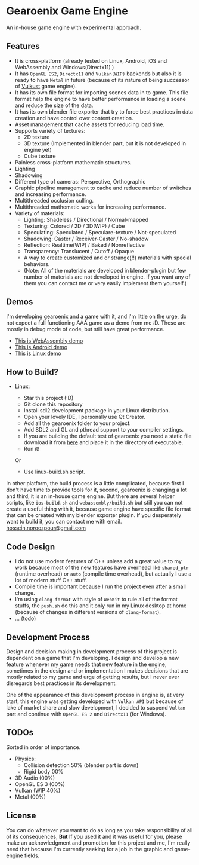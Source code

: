 # Gearoenix Game Engine
An in-house game engine with experimental approach.

## Features
- It is cross-platform (already tested on Linux, Android, iOS and WebAssembly
  and Windows(Directx11) )
- It has `OpenGL ES2`, `Directx11` and `Vulkan(WIP)` backends but also it is
  ready to have `Metal` in future (because of its nature of being successor of
  [Vulkust](https://github.com/Hossein-Noroozpour/vulkust) game engine).
- It has its own file format for importing scenes data in to game. This file
  format help the engine to have better performance in loading a scene and
  reduce the size of the data.
- It has its own blender file exporter that try to force best practices in data
  creation and have control over content creation.
- Asset management that cache assets for reducing load time.
- Supports variety of textures:
  - 2D texture
  - 3D texture (Implemented in blender part, but it is not developed in engine
    yet)
  - Cube texture
- Painless cross-platform mathematic structures.
- Lighting
- Shadowing
- Different type of cameras: Perspective, Orthographic
- Graphic pipeline management to cache and reduce number of switches and
  increasing performance.
- Multithreaded occlusion culling.
- Multithreaded mathematic works for increasing performance.
- Variety of materials:
  - Lighting: Shadeless / Directional / Normal-mapped
  - Texturing: Colored / 2D / 3D(WIP) / Cube
  - Speculating: Speculated / Speculare-texture / Not-speculated
  - Shadowing: Caster / Receiver-Caster / No-shadow
  - Reflection: Realtime(WIP) / Baked / Nonreflective
  - Transparency: Translucent / Cutoff / Opaque
  - A way to create customized and or strange(!!) materials with special
    behaviors.
  - (Note: All of the materials are developed in blender-plugin but few number
    of materials are not developed in engine. If you want any of them you can
    contact me or very easily implement them yourself.)


## Demos
I'm developing gearoenix and a game with it, and I'm little on the urge, do not
expect a full functioning AAA game as a demo from me :D. These are mostly in
debug mode of code, but still have great performance.
- [This is WebAssembly demo](https://hossein-noroozpour.github.io/gearoenix-static-files/web-demo/index.html)
- [This is Android demo](https://hossein-noroozpour.github.io/gearoenix-static-files/android/android.7z)
- [This is Linux demo](https://hossein-noroozpour.github.io/gearoenix-static-files/linux/linux.7z)

## How to Build?

- Linux:
  - Star this project (:D)
  - Git clone this repository
  - Install sdl2 development package in your Linux distribution.
  - Open your lovely IDE, I personally use Qt Creator.
  - Add all the gearoenix folder to your project.
  - Add SDL2 and GL and pthread support to your compiler settings.
  - If you are building the default test of gearoenix you need a static file
    download it from
    [here](https://hossein-noroozpour.github.io/gearoenix-static-files/data.gx3d)
    and place it in the directory of executable.
  - Run it!

  Or
  - Use linux-build.sh script.


In other platform, the build process is a little complicated, because first I
don't have time to provide tools for it, second, gearoenix is changing a lot and
third, it is an in-house game engine. But there are several helper scripts,
like `ios-build.sh` and `webassembly/build.sh` but still you can not create a
useful thing with it, because game engine have specific file format that can
be created with my blender exporter plugin. If you desperately want to build it,
you can contact me with email. hossein.noroozpour@gmail.com

## Code Design
 - I do not use modern features of C++ unless add a great value to my work
   because most of the new features have overhead like `shared_ptr` (runtime
   overhead) or `auto` (compile time overhead), but actually I use a lot of
   modern stuff C++ stuff.
 - Compile time is important because I run the project even after a small
   change.
 - I'm using `clang-format` with style of `WebKit` to rule all of the format
   stuffs, the `push.sh` do this and it only run in my Linux desktop at home
   (because of changes in different versions of `clang-format`).
 - ... (todo)

## Development Process
Design and decision making in development process of this project is dependent
on a game that I'm developing. I design and develop a new feature whenever my
game needs that new feature in the engine, sometimes in the
design and or implementation I makes decisions that are mostly related to my
game and urge of getting results, but I never ever disregards best practices in
its development.

One of the appearance of this development process in engine is, at very start,
this engine was getting developed with `Vulkan API` but because of lake of
market share and slow development, I decided to suspend `Vulkan` part and
continue with `OpenGL ES 2` and `Directx11` (for Windows).

## TODOs
Sorted in order of importance.
- Physics:
    - Collision detection 50% (blender part is down)
    - Rigid body 00%
- 3D Audio (00%)
- OpenGL ES 3 (00%)
- Vulkan (WIP 40%)
- Metal (00%)

## License
You can do whatever you want to do as long as you take responsibility of all of
its consequences, **But** If you used it and it was useful for you, please make
an acknowledgment and promotion for this project and me, I'm really need that
because I'm currently seeking for a job in the graphic and game-engine fields.
